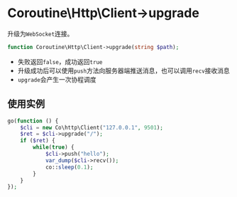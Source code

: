 # Coroutine\Http\Client->upgrade

升级为`WebSocket`连接。

```php
function Coroutine\Http\Client->upgrade(string $path);
```

* 失败返回`false`，成功返回`true`
* 升级成功后可以使用`push`方法向服务器端推送消息，也可以调用`recv`接收消息
* `upgrade`会产生一次协程调度

使用实例
----
```php
go(function () {
    $cli = new Co\http\Client("127.0.0.1", 9501);
    $ret = $cli->upgrade("/");
    if ($ret) {
        while(true) {
            $cli->push("hello");
            var_dump($cli->recv());
            co::sleep(0.1);
        }
    }
});
```